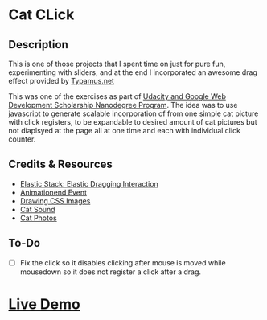 # Cat CLick

## Description
This is one of those projects that I spent time on just for pure fun, experimenting with sliders, and at the end I incorporated an awesome drag effect provided by [Typamus.net](https://www.typamus.net)

This was one of the exercises as part of [Udacity and Google Web Development Scholarship Nanodegree Program](https://www.udacity.com).
The idea was to use javascript to generate scalable incorporation of from one simple cat picture with click registers, to be expandable to desired amount of cat pictures but not diaplsyed at the page all at one time and each with individual click counter.

## Credits & Resources
* [Elastic Stack: Elastic Dragging Interaction](https://tympanus.net/codrops/2013/11/12/elastic-stack-elastic-dragging-interaction/)
* [Animationend Event](https://www.w3schools.com/jsref/event_animationend.asp)
* [Drawing CSS Images](https://blog.prototypr.io/how-i-started-drawing-css-images-3fd878675c89)
* [Cat Sound](https://freesound.org/people/thearxx08/sounds/333916/)
* [Cat Photos](https://pngtree.com/freepng/cat_77044.html)

## To-Do
* [ ] Fix the click so it disables clicking after mouse is moved while mousedown so it does not register a click after a drag.

# [Live Demo](https://javamajk.github.io/cat-click/)